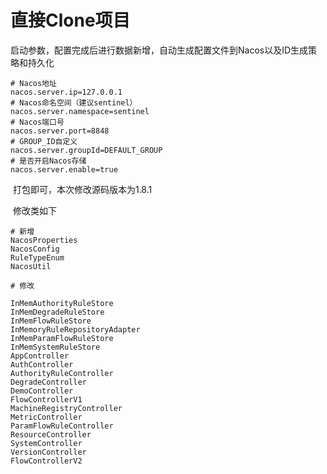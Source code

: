 # 直接Clone项目

​		启动参数，配置完成后进行数据新增，自动生成配置文件到Nacos以及ID生成策略和持久化

```properties
# Nacos地址
nacos.server.ip=127.0.0.1
# Nacos命名空间（建议sentinel）
nacos.server.namespace=sentinel
# Nacos端口号
nacos.server.port=8848
# GROUP_ID自定义
nacos.server.groupId=DEFAULT_GROUP
# 是否开启Nacos存储
nacos.server.enable=true
```

​		打包即可，本次修改源码版本为1.8.1

​		修改类如下

```properties
# 新增
NacosProperties
NacosConfig
RuleTypeEnum
NacosUtil

# 修改

InMemAuthorityRuleStore
InMemDegradeRuleStore
InMemFlowRuleStore
InMemoryRuleRepositoryAdapter
InMemParamFlowRuleStore
InMemSystemRuleStore
AppController
AuthController
AuthorityRuleController
DegradeController
DemoController
FlowControllerV1
MachineRegistryController
MetricController
ParamFlowRuleController
ResourceController
SystemController
VersionController
FlowControllerV2
```

